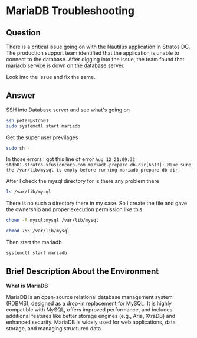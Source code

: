 # MariaDB Troubleshooting

## Question

There is a critical issue going on with the Nautilus application in Stratos DC. The production support team identified that the application is unable to connect to the database.
After digging into the issue, the team found that mariadb service is down on the database server.

Look into the issue and fix the same.

## Answer

SSH into Database server and see what's going on
```bash
ssh peter@stdb01
sudo systemctl start mariadb
```

Get the super user previlages
```bash
sudo sh -
```

In those errors I got this line of error `Aug 12 21:09:32 stdb01.stratos.xfusioncorp.com mariadb-prepare-db-dir[6610]: Make sure the /var/lib/mysql is empty before running mariadb-prepare-db-dir.`

After I check the mysql directory for is there any problem there
```bash
ls /var/lib/mysql
```

There is no such a directory there in my case. So I create the file and gave the ownership and proper execution permission like this.
```bash
chown -R mysql:mysql /var/lib/mysql

chmod 755 /var/lib/mysql
```

Then start the mariadb
```bash
systemctl start mariadb
```

## Brief Description About the Environment

**What is MariaDB**

MariaDB is an open-source relational database management system (RDBMS), designed as a drop-in replacement for MySQL. It is highly compatible with MySQL, offers improved performance, and includes additional features like better storage engines (e.g., Aria, XtraDB) and enhanced security. MariaDB is widely used for web applications, data storage, and managing structured data.
